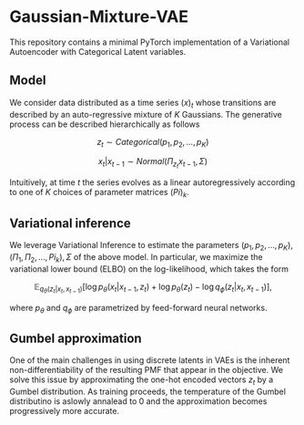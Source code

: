 # Gaussian-Mixture-VAE
This repository contains a minimal PyTorch implementation of a Variational Autoencoder with Categorical Latent variables.

## Model
We consider data distributed as a time series $(x)_t$ whose transitions are described by an auto-regressive mixture of $K$ Gaussians. The generative process can be described hierarchically as follows
```math 
z_t \sim Categorical(p_1, p_2, \dots, p_K)
```
```math 
x_t | x_{t-1} \sim Normal \left( \Pi_{z_t}x_{t-1}, \Sigma \right)
```
Intuitively, at time $t$ the series evolves as a linear autoregressively according to one of $K$ choices of parameter matrices $(Pi)_k$. 

## Variational inference
We leverage Variational Inference to estimate the parameters $(p_1, p_2, \dots, p_K), (\Pi_1, \Pi_2, \dots, Pi_k), \Sigma$ of the above model. In particular, we maximize the variational lower bound (ELBO) on the log-likelihood, which takes the form
```math 
\mathbb E_{q_{\theta}(z_t|x_t, x_{t-1})} \left[ \log p_{\theta}(x_t | x_{t-1}, z_t) + \log p_{\theta}(z_t) - \log q_{\phi} (z_t | x_t, x_{t-1}) \right],
```
where $p_{\theta}$ and $q_{\phi}$ are parametrized by feed-forward neural networks.

## Gumbel approximation
One of the main challenges in using discrete latents in VAEs is the inherent non-differentiability of the resulting PMF that appear in the objective. We solve this issue by approximating the one-hot encoded vectors $z_t$ by a Gumbel distribution. As training proceeds, the temperature of the Gumbel distributino is aslowly annalead to 0 and the approximation becomes progressively more accurate. 
